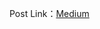 Post Link：[Medium](https://medium.com/data-science-navigator/%E6%95%B8%E6%93%9A%E5%88%86%E6%9E%90%E5%9F%BA%E6%9C%AC%E5%B7%A5%E5%85%B7-seaborn-6cd08db21bc7)
